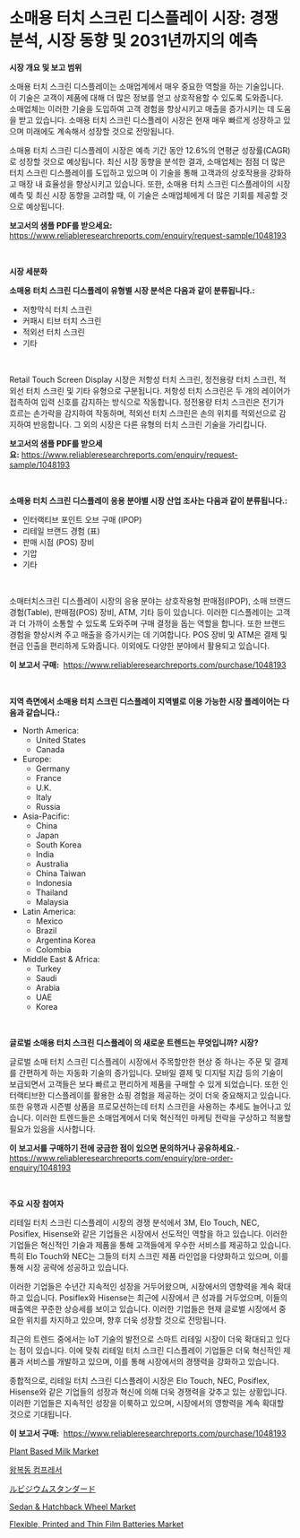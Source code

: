 <p><h1>소매용 터치 스크린 디스플레이 시장: 경쟁 분석, 시장 동향 및 2031년까지의 예측</h1></p><p><strong>시장 개요 및 보고 범위</strong></p>
<p><p>소매용 터치 스크린 디스플레이는 소매업계에서 매우 중요한 역할을 하는 기술입니다. 이 기술은 고객이 제품에 대해 더 많은 정보를 얻고 상호작용할 수 있도록 도와줍니다. 소매업체는 이러한 기술을 도입하여 고객 경험을 향상시키고 매출을 증가시키는 데 도움을 받고 있습니다. 소매용 터치 스크린 디스플레이 시장은 현재 매우 빠르게 성장하고 있으며 미래에도 계속해서 성장할 것으로 전망됩니다. </p><p>소매용 터치 스크린 디스플레이 시장은 예측 기간 동안 12.6%의 연평균 성장률(CAGR)로 성장할 것으로 예상됩니다. 최신 시장 동향을 분석한 결과, 소매업체는 점점 더 많은 터치 스크린 디스플레이를 도입하고 있으며 이 기술을 통해 고객과의 상호작용을 강화하고 매장 내 효율성을 향상시키고 있습니다. 또한, 소매용 터치 스크린 디스플레이의 시장 예측 및 최신 시장 동향을 고려할 때, 이 기술은 소매업체에게 더 많은 기회를 제공할 것으로 예상됩니다.</p></p>
<p><strong>보고서의 샘플 PDF를 받으세요:</strong> <a href="https://www.reliableresearchreports.com/enquiry/request-sample/1048193">https://www.reliableresearchreports.com/enquiry/request-sample/1048193</a></p>
<p>&nbsp;</p>
<p><strong>시장 세분화</strong></p>
<p><strong>소매용 터치 스크린 디스플레이 유형별 시장 분석은 다음과 같이 분류됩니다.:</strong></p>
<p><ul><li>저항막식 터치 스크린</li><li>커패시 티브 터치 스크린</li><li>적외선 터치 스크린</li><li>기타</li></ul></p>
<p>&nbsp;</p>
<p><p>Retail Touch Screen Display 시장은 저항성 터치 스크린, 정전용량 터치 스크린, 적외선 터치 스크린 및 기타 유형으로 구분됩니다. 저항성 터치 스크린은 두 개의 레이어가 접촉하여 입력 신호를 감지하는 방식으로 작동합니다. 정전용량 터치 스크린은 전기가 흐르는 손가락을 감지하여 작동하며, 적외선 터치 스크린은 손의 위치를 적외선으로 감지하여 반응합니다. 그 외의 시장은 다른 유형의 터치 스크린 기술을 가리킵니다.</p></p>
<p><strong>보고서의 샘플 PDF를 받으세요:</strong>&nbsp;<a href="https://www.reliableresearchreports.com/enquiry/request-sample/1048193">https://www.reliableresearchreports.com/enquiry/request-sample/1048193</a></p>
<p>&nbsp;</p>
<p><strong> 소매용 터치 스크린 디스플레이 응용 분야별 시장 산업 조사는 다음과 같이 분류됩니다.:</strong></p>
<p><ul><li>인터랙티브 포인트 오브 구매 (IPOP)</li><li>리테일 브랜드 경험 (표)</li><li>판매 시점 (POS) 장비</li><li>기압</li><li>기타</li></ul></p>
<p>&nbsp;</p>
<p><p>소매터치스크린 디스플레이 시장의 응용 분야는 상호작용형 판매점(IPOP), 소매 브랜드 경험(Table), 판매점(POS) 장비, ATM, 기타 등이 있습니다. 이러한 디스플레이는 고객과 더 가까이 소통할 수 있도록 도와주며 구매 결정을 돕는 역할을 합니다. 또한 브랜드 경험을 향상시켜 주고 매출을 증가시키는 데 기여합니다. POS 장비 및 ATM은 결제 및 현금 인출을 편리하게 도와줍니다. 이외에도 다양한 분야에서 활용되고 있습니다.</p></p>
<p><strong>이 보고서 구매:</strong>&nbsp; <a href="https://www.reliableresearchreports.com/purchase/1048193">https://www.reliableresearchreports.com/purchase/1048193</a></p>
<p>&nbsp;</p>
<p><strong>지역 측면에서 소매용 터치 스크린 디스플레이 지역별로 이용 가능한 시장 플레이어는 다음과 같습니다.:</strong></p>
<p><ul>
    <li>
        North America:
        <ul>
            <li>United States</li>
            <li>Canada</li>
        </ul>
    </li>
    <li>
        Europe:
        <ul>
            <li>Germany</li>
            <li>France</li>
            <li>U.K.</li>
            <li>Italy</li>
            <li>Russia</li>
        </ul>
    </li>
    <li>
        Asia-Pacific:
        <ul>
            <li>China</li>
            <li>Japan</li>
            <li>South Korea</li>
            <li>India</li>
            <li>Australia</li>
            <li>China Taiwan</li>
            <li>Indonesia</li>
            <li>Thailand</li>
            <li>Malaysia</li>
        </ul>
    </li>
    <li>
        Latin America:
        <ul>
            <li>Mexico</li>
            <li>Brazil</li>
            <li>Argentina Korea</li>
            <li>Colombia</li>
        </ul>
    </li>
    <li>
        Middle East & Africa:
        <ul>
            <li>Turkey</li>
            <li>Saudi</li>
            <li>Arabia</li>
            <li>UAE</li>
            <li>Korea</li>
        </ul>
    </li>
    </ul></p>
<p>&nbsp;</p>
<p><strong>글로벌 소매용 터치 스크린 디스플레이 의 새로운 트렌드는 무엇입니까? 시장?</strong></p>
<p><p>글로벌 소매 터치 스크린 디스플레이 시장에서 주목할만한 현상 중 하나는 주문 및 결제를 간편하게 하는 자동화 기술의 증가입니다. 모바일 결제 및 디지털 지갑 등의 기술이 보급되면서 고객들은 보다 빠르고 편리하게 제품을 구매할 수 있게 되었습니다. 또한 인터랙티브한 디스플레이를 활용한 쇼핑 경험을 제공하는 것이 더욱 중요해지고 있습니다. 또한 유행과 시즌별 상품을 프로모션하는데 터치 스크린을 사용하는 추세도 늘어나고 있습니다. 이러한 트렌드들은 소매업계에서 더욱 혁신적인 마케팅 전략을 구상하고 적용할 필요가 있음을 시사합니다.</p></p>
<p><strong>이 보고서를 구매하기 전에 궁금한 점이 있으면 문의하거나 공유하세요.</strong>- <a href="https://www.reliableresearchreports.com/enquiry/pre-order-enquiry/1048193">https://www.reliableresearchreports.com/enquiry/pre-order-enquiry/1048193</a></p>
<p>&nbsp;</p>
<p><strong>주요 시장 참여자</strong></p>
<p><p>리테일 터치 스크린 디스플레이 시장의 경쟁 분석에서 3M, Elo Touch, NEC, Posiflex, Hisense와 같은 기업들은 시장에서 선도적인 역할을 하고 있습니다. 이러한 기업들은 혁신적인 기술과 제품을 통해 고객들에게 우수한 서비스를 제공하고 있습니다. 특히 Elo Touch와 NEC는 그들의 터치 스크린 제품 라인업을 다양화하고 있으며, 이를 통해 시장 공략에 성공하고 있습니다.</p><p>이러한 기업들은 수년간 지속적인 성장을 거두어왔으며, 시장에서의 영향력을 계속 확대하고 있습니다. Posiflex와 Hisense는 최근에 시장에서 큰 성과를 거두었으며, 이들의 매출액은 꾸준한 상승세를 보이고 있습니다. 이러한 기업들은 현재 글로벌 시장에서 중요한 위치를 차지하고 있으며, 향후 더욱 성장할 것으로 전망됩니다.</p><p>최근의 트렌드 중에서는 IoT 기술의 발전으로 스마트 리테일 시장이 더욱 확대되고 있다는 점이 있습니다. 이에 맞춰 리테일 터치 스크린 디스플레이 기업들은 더욱 혁신적인 제품과 서비스를 개발하고 있으며, 이를 통해 시장에서의 경쟁력을 강화하고 있습니다.</p><p>종합적으로, 리테일 터치 스크린 디스플레이 시장은 Elo Touch, NEC, Posiflex, Hisense와 같은 기업들의 성장과 혁신에 의해 더욱 경쟁력을 갖추고 있는 상황입니다. 이러한 기업들은 지속적인 성장을 이룩하고 있으며, 시장에서의 영향력을 계속 확대할 것으로 기대됩니다.</p></p>
<p><strong>이 보고서 구매:</strong>&nbsp;&nbsp;<a href="https://www.reliableresearchreports.com/purchase/1048193">https://www.reliableresearchreports.com/purchase/1048193</a></p>
<p><p><a href="https://view.publitas.com/reportprime-1/plant-based-milk-market-size-reflecting-a-forecast-till-2031-market-by-type-by-application-and-by-geography/">Plant Based Milk Market</a></p><p><a href="https://github.com/hxzi07639916/Market-Research-Report-List-1/blob/main/2333090190448.md">왕복동 컴프레서</a></p><p><a href="https://github.com/ihabdkwlxs948/Market-Research-Report-List-1/blob/main/2013528190663.md">ルビジウムスタンダード</a></p><p><a href="https://issuu.com/reportprime-2/docs/sedan-hatchback-wheel-market-size-2030.pptx">Sedan & Hatchback Wheel Market</a></p><p><a href="https://rainy-horn-d69.notion.site/Flexible-Printed-and-Thin-Film-Batteries-Market-Provides-Detailed-Segmentation-of-this-Market-based-1fc547dd54194d3d965028465b4c46fb">Flexible, Printed and Thin Film Batteries Market</a></p></p>
